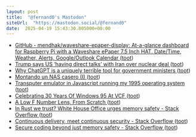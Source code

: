 ```yaml
---
layout: post
title:  "@fernand0's Mastodon"
siteUrl:  "https://mastodon.social/@fernand0"
date:  2025-04-19 15:43:30.805000+00:00
---
```

*  [GitHub - mendhak/waveshare-epaper-display: At-a-glance dashboard for Raspberry Pi with a Waveshare ePaper 7.5 Inch HAT. Date/Time, Weather, Alerts, Google/Outlook Calendar ](https://github.com/mendhak/waveshare-epaper-displa) ([toot](https://mastodon.social/@fernand0/114365393194281577))
*  [Trump says US ‘having direct talks’ with Iran over nuclear deal ](https://www.theguardian.com/us-news/2025/apr/07/trump-iran-nuclear-progra) ([toot](https://mastodon.social/@fernand0/114365185329519259))
*  [Why ChatGPT is a uniquely terrible tool for government ministers ](https://phys.org/news/2025-04-chatgpt-uniquely-terrible-tool-ministers.htm) ([toot](https://mastodon.social/@fernand0/114364779304176367))
*  [Montando un NAS casero (I) ](https://javguerra.github.io/blog/nas-casero-i) ([toot](https://mastodon.social/@fernand0/114364661212993789))
*  [Transputer emulator in Javascript running my 1995 operating system ](https://nanochess.org/transputer_emulator.htm) ([toot](https://mastodon.social/@fernand0/114364355672088883))
*  [Celebrating 30 Years Of Windows 95 At VCF ](https://hackaday.com/2025/04/06/celebrating-30-years-of-windows-95) ([toot](https://mastodon.social/@fernand0/114364163723644428))
*  [A Low F Number Lens, From Scratch ](https://hackaday.com/2025/04/06/a-low-f-number-lens-from-scratch) ([toot](https://mastodon.social/@fernand0/114363860225073574))
*  [In Rust we trust? White House Office urges memory safety - Stack Overflow ](https://stackoverflow.blog/2024/12/30/in-rust-we-trust-white-house-office-urges-memory-safety) ([toot](https://mastodon.social/@fernand0/114363715062398870))
*  [Continuous delivery, meet continuous security - Stack Overflow ](https://stackoverflow.blog/2022/11/30/continuous-delivery-meet-continuous-security) ([toot](https://mastodon.social/@fernand0/114361951588545762))
*  [Secure coding beyond just memory safety - Stack Overflow ](https://stackoverflow.blog/2025/03/04/secure-coding-beyond-just-memory-safety) ([toot](https://mastodon.social/@fernand0/114360197278907562))
